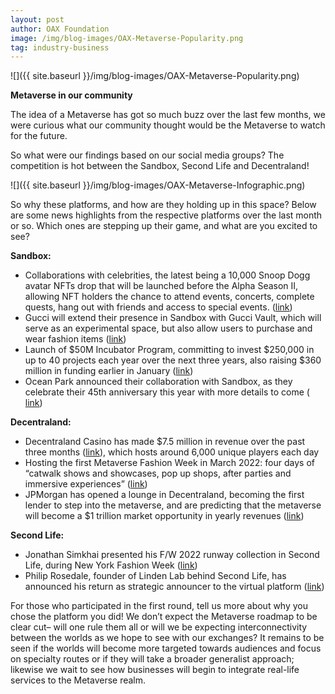 ```yaml
---
layout: post
author: OAX Foundation
image: /img/blog-images/OAX-Metaverse-Popularity.png
tag: industry-business
---
```


![]({{ site.baseurl }}/img/blog-images/OAX-Metaverse-Popularity.png)

<b>Metaverse in our community</b>

The idea of a Metaverse has got so much buzz over the last few months, we were curious what our community thought would be the Metaverse to watch for the future.

So what were our findings based on our social media groups? The competition is hot between the Sandbox, Second Life and Decentraland! 

![]({{ site.baseurl }}/img/blog-images/OAX-Metaverse-Infographic.png) 

So why these platforms, and how are they holding up in this space? Below are some news highlights from the respective platforms over the last month or so. Which ones are stepping up their game, and what are you excited to see? 

<b>Sandbox:</b>
- Collaborations with celebrities, the latest being a 10,000 Snoop Dogg avatar NFTs drop that will be launched before the Alpha Season II, allowing NFT holders the chance to attend events, concerts, complete quests, hang out with friends and access to special events. (<a href="https://news.bitcoin.com/snoop-dogg-drops-10000-playable-sandbox-avatar-nfts-mint-a-unique-doggie-and-explore-the-metaverse-in-style/">link</a>)
- Gucci will extend their presence in Sandbox with Gucci Vault, which will serve as an experimental space, but also allow users to purchase and wear fashion items (<a href="https://decrypt.co/92566/gucci-buys-land-ethereum-the-sandbox-metaverse-experiences">link</a>)
- Launch of $50M Incubator Program, committing to invest $250,000 in up to 40 projects each year over the next three years, also raising $360 million in funding earlier in January (<a href="https://www.coindesk.com/business/2022/01/27/the-sandbox-looks-to-boost-metaverse-startups-with-50m-incubator-program/">link</a>)
- Ocean Park announced their collaboration with Sandbox, as they celebrate their 45th anniversary this year with more details to come (
<a href="https://www.animocabrands.com/ocean-park-partners-with-the-sandbox-to-start-metaverse-journey-at-the-park-s-45th-anniversary">link</a>)

<b>Decentraland:</b>
- Decentraland Casino has made $7.5 million in revenue over the past three months (<a href="https://www.coindesk.com/tech/2022/02/03/whos-using-the-metaverse-poker-players-in-decentraland/">link</a>), which hosts around 6,000 unique players each day
- Hosting the first Metaverse Fashion Week in March 2022: four days of “catwalk shows and showcases, pop up shops, after parties and immersive experiences” (<a href="https://www.prestigeonline.com/sg/style/fashion/decentraland-first-metaverse-fashion-week/">link</a>)
- JPMorgan has opened a lounge in Decentraland, becoming the first lender to step into the metaverse, and are predicting that the metaverse will become a $1 trillion market opportunity in yearly revenues (<a href="https://fortune.com/2022/02/16/jpmorgan-first-bank-join-metaverse/">link</a>)

<b>Second Life:</b>
- Jonathan Simkhai presented his F/W 2022 runway collection in Second Life, during New York Fashion Week (<a href="https://www.dezeen.com/2022/02/17/jonathan-simkhai-second-life-fw22-fashion-show/#">link</a>)
- Philip Rosedale, founder of Linden Lab behind Second Life, has announced his return as strategic announcer to the virtual platform (<a href="https://www.wired.com/story/metaverse-philip-rosedale-second-life/">link</a>)

For those who participated in the first round, tell us more about why you chose the platform you did! We don’t expect the Metaverse roadmap to be clear cut– will one rule them all or will we be expecting interconnectivity between the worlds as we hope to see with our exchanges? It remains to be seen if the worlds will become more targeted towards audiences and focus on specialty routes or if they will take a broader generalist approach; likewise we wait to see how businesses will begin to integrate real-life services to the Metaverse realm.